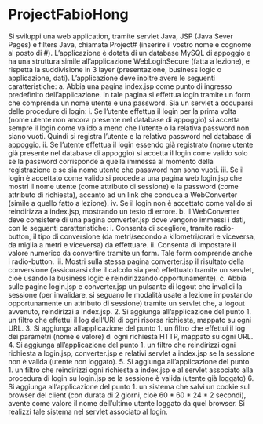 # ProjectFabioHong

Si sviluppi una web application, tramite servlet Java, JSP (Java Sever Pages) e filters Java, chiamata Project# (inserire il vostro nome e cognome al posto di #). L’applicazione è dotata di un database MySQL di appoggio e ha una struttura simile all’applicazione WebLoginSecure (fatta a lezione), e rispetta la suddivisione in 3 layer (presentazione, business logic o applicazione, dati). L’applicazione deve inoltre avere le seguenti caratteristiche:
  a. Abbia una pagina index.jsp come punto di ingresso predefinito dell’applicazione. In tale pagina si effettua login tramite un form che comprenda un nome utente e una password.       Sia un servlet a occuparsi delle procedure di login:
          i. Se l’utente effettua il login per la prima volta (nome utente non ancora presente nel database di appoggio) si accetta sempre il login come valido a meno che l’utente           o la relativa password non siano vuoti. Quindi si registra l’utente e la relativa password nel database di appoggio.
          ii. Se l’utente effettua il login essendo già registrato (nome utente già presente nel database di appoggio) si accetta il login come valido solo se la password                    corrisponde a quella immessa al momento della registrazione e se sia nome utente che password non sono vuoti.
          iii. Se il login è accettato come valido si procede a una pagina web login.jsp che mostri il nome utente (come attributo di sessione) e la password (come attributo di              richiesta), accanto ad un link che conduca a WebConverter (simile a quello fatto a lezione).
          iv. Se il login non è accettato come valido si reindirizza a index.jsp, mostrando un testo di errore.
b. Il WebConverter deve consistere di una pagina converter.jsp dove vengono immessi i dati, con le seguenti caratteristiche:
          i. Consenta di scegliere, tramite radio-button, il tipo di conversione (da metri/secondo a kilometri/orari e viceversa, da miglia a metri e viceversa) da effettuare.
          ii. Consenta di impostare il valore numerico da convertire tramite un form. Tale form comprende anche i radio-button.
          iii. Mostri sulla stessa pagina converter.jsp il risultato della conversione (assicurarsi che il calcolo sia però effettuato tramite un servlet, cioè usando la business            logic e reindirizzando opportunamente).
c. Abbia sulle pagine login.jsp e converter.jsp un pulsante di logout che invalidi la sessione (per invalidare, si seguano le modalità usate a lezione impostando opportunamente un attributo di sessione) tramite un servlet che, a logout avvenuto, reindirizzi a index.jsp.
2. Si aggiunga all’applicazione del punto 1. un filtro che effettui il log dell’URI di ogni risorsa richiesta, mappato su ogni URL.
3. Si aggiunga all’applicazione del punto 1. un filtro che effettui il log dei parametri (nome e valore) di ogni richiesta HTTP, mappato su ogni URL.
4. Si aggiunga all’applicazione del punto 1. un filtro che reindirizzi ogni richiesta a login.jsp, converter.jsp e relativi servlet a index.jsp se la sessione non è valida (utente non loggato).
5. Si aggiunga all’applicazione del punto 1. un filtro che reindirizzi ogni richiesta a index.jsp e al servlet associato alla procedura di login su login.jsp se la sessione è valida (utente già loggato)
6. Si aggiunga all’applicazione del punto 1. un sistema che salvi un cookie sul browser del client (con durata di 2 giorni, cioè 60 * 60 * 24 * 2 secondi), avente come valore il nome dell’ultimo utente loggato da quel browser. Si realizzi tale sistema nel servlet associato al login.

